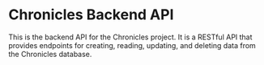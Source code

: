 # Chronicles Backend API
This is the backend API for the Chronicles project. It is a RESTful API that provides endpoints for creating, reading, updating, and deleting data from the Chronicles database.